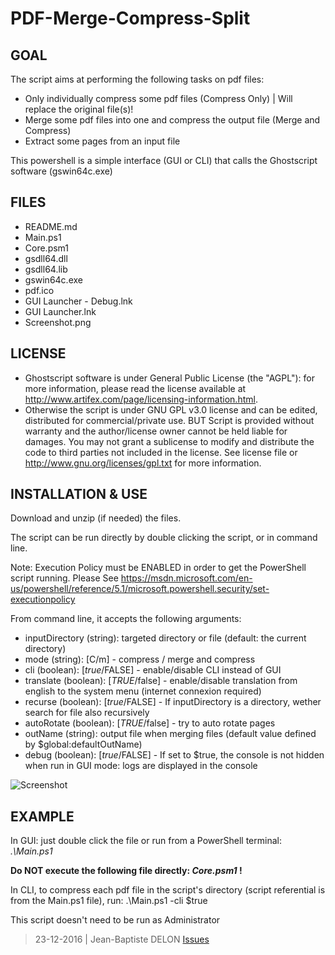 # PDF-Merge-Compress-Split

## GOAL

The script aims at performing the following tasks on pdf files:
- Only individually compress some pdf files (Compress Only) | Will replace the original file(s)!
- Merge some pdf files into one and compress the output file (Merge and Compress)
- Extract some pages from an input file

This powershell is a simple interface (GUI or CLI) that calls the Ghostscript software (gswin64c.exe)

## FILES

- README.md
- Main.ps1
- Core.psm1
- gsdll64.dll
- gsdll64.lib
- gswin64c.exe
- pdf.ico
- GUI Launcher - Debug.lnk
- GUI Launcher.lnk
- Screenshot.png

## LICENSE

- Ghostscript software is under General Public License (the "AGPL"): for more information, please read the
license available at http://www.artifex.com/page/licensing-information.html.
- Otherwise the script is under GNU GPL v3.0 license and can be edited, 
distributed for commercial/private use.
BUT
Script is provided without warranty and the author/license
owner cannot be held liable for damages.
You may not grant a sublicense to modify and distribute the code to
third parties not included in the license.
See license file or http://www.gnu.org/licenses/gpl.txt for more 
information.

## INSTALLATION & USE

Download and unzip (if needed) the files.

The script can be run directly by double clicking the script, or in command line.

Note: Execution Policy must be ENABLED in order to get the PowerShell script running.
Please See https://msdn.microsoft.com/en-us/powershell/reference/5.1/microsoft.powershell.security/set-executionpolicy

From command line, it accepts the following arguments:
- inputDirectory (string): targeted directory or file (default: the current directory)
- mode (string): [C/m] - compress / merge and compress
- cli (boolean): [$true/$FALSE] - enable/disable CLI instead of GUI
- translate (boolean): [$TRUE/$false] - enable/disable translation from english to the system menu (internet connexion required)
- recurse (boolean): [$true/$FALSE] - If inputDirectory is a directory, wether search for file also recursively
- autoRotate (boolean): [$TRUE/$false] - try to auto rotate pages
- outName (string): output file when merging files (default value defined by $global:defaultOutName)
- debug (boolean): [$true/$FALSE] - If set to $true, the console is not hidden when run in GUI mode: logs are displayed in the console

![Screenshot](/JayBeeDe/PDF-Merge-Compress-Split/raw/master/Screenshot.png)

## EXAMPLE

In GUI: just double click the file or run from a PowerShell terminal:
_.\Main.ps1_

**Do NOT execute the following file directly: _Core.psm1_ !**

In CLI, to compress each pdf file in the script's directory (script referential is from the Main.ps1 file), run:
.\Main.ps1 -cli $true

This script doesn't need to be run as Administrator
> 23-12-2016 | Jean-Baptiste DELON
[Issues](https://github.com/JayBeeDe/PDF-Merge-Compress-Split/issues)
